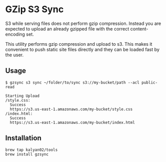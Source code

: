 # GZip S3 Sync

S3 while serving files does not perform gzip compression. Instead you are expected to upload an already gzipped file with the correct content-encoding set.

This utility performs gzip compression and upload to s3. This makes it convenient to push static site files directly and they can be loaded fast by the user.

## Usage

```shell
$ gzsync s3 sync ~/folder/to/sync s3://my-bucket/path --acl public-read

Starting Upload
/style.css:
  Success
  https://s3.us-east-1.amazonaws.com/my-bucket/style.css
/index.html:
  Success
  https://s3.us-east-1.amazonaws.com/my-bucket/index.html 

```

## Installation

```
brew tap kalyan02/tools
brew install gzsync
```